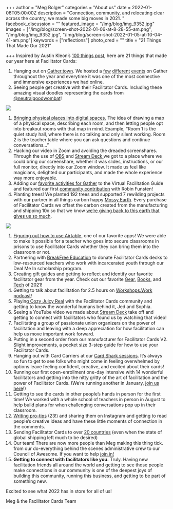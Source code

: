 +++
author = "Meg Bolger"
categories = "About us"
date = 2022-01-06T05:00:00Z
description = "Connection, community, and relocating clear across the country, we made some big moves in 2021. "
facebook_discussion = ""
featured_image = "/img/blog/img_9352.jpg"
images = ["/img/blog/screen-shot-2022-01-06-at-8-28-55-am.png", "/img/blog/img_9352.jpg", "/img/blog/screen-shot-2022-01-05-at-10-04-41-am.png"]
keywords = ["reflections"]
photo_cred = ""
title = "21 Things That Made Our 2021"

+++
Inspired by Austin Kleon’s [100 things post](https://austinkleon.com/2021/12/30/100-things-that-made-my-year-2021/), here are 21 things that made our year here at Facilitator Cards:

1. Hanging out on [Gather.town](http://www.gather.town). We hosted a [few](https://www.youtube.com/watch?v=jE0EJLI2JtA) [different](https://www.facilitator.cards/blog/using-gather-for-virtual-facilitation-canning-the-brain-jam/) [events](https://www.facilitator.cards/blog/come-brain-jam-on-gather.town/) on Gather throughout the year and everytime it was one of the most connective and immersive experiences we had online.
2. Seeing people get creative with their Facilitator Cards. Including these amazing visual doodles representing the cards from [@neutralgoodwombat](https://www.instagram.com/p/CXovA7aPzBC/)!

![](/img/blog/screen-shot-2022-01-05-at-10-04-41-am.png)

1. [Bringing physical places into digital spaces.](https://www.youtube.com/watch?v=yZuVWoqOoJ4) The idea of drawing a map of a physical space, describing each room, and then letting people opt into breakout rooms with that map in mind. Example, “Room 1 is the quiet study hall, where there is no talking and only silent working. Room 2 is the teacher table where you can ask questions and continue conversations…”
2. Hacking our video in Zoom and avoiding the dreaded screenshares. Through the use of [OBS](https://www.facilitator.cards/blog/getting-started-with-obs-a-short-guide-for-facilitators-1/) and [Stream Deck ](https://youtu.be/_8uZ40_z2Dc)we got to a place where we could bring our screenshare, whether it was slides, instructions, or our full monitor, directly into our Zoom window. It made us feel like magicians, delighted our participants, and made the whole experience way more enjoyable.
3. Adding our [favorite activities for Gather](https://virtual.facilitator.cards/apps/gather) to the Virtual Facilitation Guide and featured our first [community contribution](https://virtual.facilitator.cards/dot-voting-on-zoom-using-google-slides-robin-funsten#author) with Robin Funsten!
4. Planting trees! We planted 192 trees and supported 7 rewilding projects with our partner in all things carbon happy [Mossy Earth](https://mossy.earth/). Every purchase of Facilitator Cards we offset the carbon created from the manufacturing and shipping 10x so that we know [we’re giving back to this earth that gives us so much](https://www.facilitator.cards/blog/more-trees-happier-bees-offsetting-our-environmental-impact/).

![](/img/blog/screen-shot-2022-01-06-at-8-28-55-am.png)

 1. [Figuring out how to use Airtable,](https://www.facilitator.cards/blog/facilitator-cards-x-airtable-virtual-agenda-builder/) one of our favorite apps! We were able to make it possible for a teacher who goes into secure classrooms in prisons to use Facilitator Cards whether they can bring them into the classroom or not.
 2. Partnering with [BreakFree Education](https://www.breakfree-ed.org/) to donate Facilitator Cards decks to low-resourced teachers who work with incarcerated youth through our Deal Me In scholarship program.
 3. Creating gift guides and getting to reflect and identify our favorite facilitator gear from the year. Check out our favorite [Gear](https://www.facilitator.cards/blog/the-facilitator-cards-gift-guide-for-tech-software-copy/), [Books](https://www.facilitator.cards/blog/the-facilitator-cards-gift-guide-for-facilitator-books/), and [Tech](https://www.facilitator.cards/blog/the-facilitator-cards-gift-guide-for-tech-software/) of 2021!
 4. Getting to talk about facilitation for 2.5 hours on [Workshops.Work podcast](https://workshops.work/podcast/133/)!
 5. Playing[ Cozy Juicy Real](https://www.cozyjuicyreal.com/) with the Facilitator Cards community and getting to know the wonderful humans behind it, Jed and Sophia.
 6. Seeing a YouTube video we made about [Stream Deck](https://youtu.be/_8uZ40_z2Dc) take off and getting to connect with facilitators who found us by watching that video!
 7. Facilitating a group of passionate union organizers on the power of facilitation and leaving with a deep appreciation for how facilitation can help us move important work forward.
 8. Putting in a second order from our manufacturer for Facilitator Cards V2. Slight improvements, a pocket size 3-step guide for how to use your Facilitator Cards.
 9. Hanging out with Card Carriers at our [Card Shark sessions](http://lu.ma/facilitatorcards). It’s always so fun to get to see folks who might come in feeling overwhelmed by options leave feeling confident, creative, and excited about their cards!
10. Running our first open-enrollment one-day intensive with 14 wonderful facilitators and getting into the nitty gritty of the art of facilitation and the power of Facilitator Cards. (We’re running another in January, [join us here](https://lu.ma/janintensive)!)
11. Getting to see the cards in other people’s hands in person for the first time! We worked with a whole school of teachers in person in August to help build plans for when challenging conversations pop up in their classroom.
12. [Writing pro-tips](https://www.instagram.com/facilitatorcards/) (23!) and sharing them on Instagram and getting to read people’s creative ideas and have these little moments of connection in the comments.
13. Sending Facilitator Cards to over [20 countries](https://www.instagram.com/p/CW3S9Z5rz5s/) (even when the state of global shipping left much to be desired)
14. Our team! There are now more people than Meg making this thing tick. from our do-everything behind the scenes administrative crew to our Council of Awesome. If you want to help [join in!](https://airtable.com/shryc5DgEh1s3RG2d?ck_subscriber_id=1449938820)
15. **Getting to connect with facilitators like you.** Truly. Having new facilitation friends all around the world and getting to see those people make connections in our community is one of the deepest joys of building this community, running this business, and getting to be part of something new.

Excited to see what 2022 has in store for all of us!

Meg & the Facilitator Cards Team